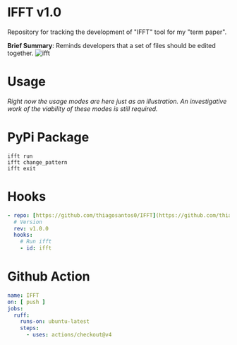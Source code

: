 # IFFT v1.0
Repository for tracking the development of "IFFT" tool for my "term paper".

**Brief Summary**: Reminds developers that a set of files should be edited together.
![ifft](https://github.com/thiagosantos0/TCC-UFMG/assets/55515126/efe3052e-ad43-4b7a-a8e7-fe708a9595b9)

# Usage
*Right now the usage modes are here just as an illustration. An investigative work of the viability of these modes is still required.*

# PyPi Package
```shell
ifft run
ifft change_pattern
ifft exit
```

# Hooks
```yaml
- repo: [https://github.com/thiagosantos0/IFFT](https://github.com/thiagosantos0/TCC-UFMG)
  # Version
  rev: v1.0.0
  hooks:
    # Run ifft
    - id: ifft
```

# Github Action
```yaml
name: IFFT 
on: [ push ]
jobs:
  ruff:  
    runs-on: ubuntu-latest
    steps:
      - uses: actions/checkout@v4
```
